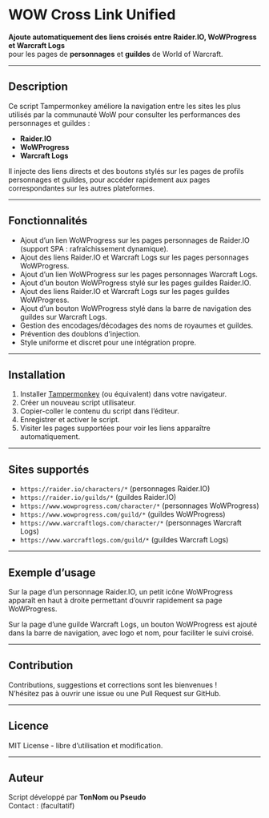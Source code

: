 # WOW Cross Link Unified

**Ajoute automatiquement des liens croisés entre Raider.IO, WoWProgress et Warcraft Logs**  
pour les pages de **personnages** et **guildes** de World of Warcraft.

---

## Description

Ce script Tampermonkey améliore la navigation entre les sites les plus utilisés par la communauté WoW pour consulter les performances des personnages et guildes :

- **Raider.IO**  
- **WoWProgress**  
- **Warcraft Logs**

Il injecte des liens directs et des boutons stylés sur les pages de profils personnages et guildes, pour accéder rapidement aux pages correspondantes sur les autres plateformes.

---

## Fonctionnalités

- Ajout d’un lien WoWProgress sur les pages personnages de Raider.IO (support SPA : rafraîchissement dynamique).  
- Ajout des liens Raider.IO et Warcraft Logs sur les pages personnages WoWProgress.  
- Ajout d’un lien WoWProgress sur les pages personnages Warcraft Logs.  
- Ajout d’un bouton WoWProgress stylé sur les pages guildes Raider.IO.  
- Ajout des liens Raider.IO et Warcraft Logs sur les pages guildes WoWProgress.  
- Ajout d’un bouton WoWProgress stylé dans la barre de navigation des guildes sur Warcraft Logs.  
- Gestion des encodages/décodages des noms de royaumes et guildes.  
- Prévention des doublons d’injection.  
- Style uniforme et discret pour une intégration propre.

---

## Installation

1. Installer [Tampermonkey](https://www.tampermonkey.net/) (ou équivalent) dans votre navigateur.  
2. Créer un nouveau script utilisateur.  
3. Copier-coller le contenu du script dans l’éditeur.  
4. Enregistrer et activer le script.  
5. Visiter les pages supportées pour voir les liens apparaître automatiquement.

---

## Sites supportés

- `https://raider.io/characters/*` (personnages Raider.IO)  
- `https://raider.io/guilds/*` (guildes Raider.IO)  
- `https://www.wowprogress.com/character/*` (personnages WoWProgress)  
- `https://www.wowprogress.com/guild/*` (guildes WoWProgress)  
- `https://www.warcraftlogs.com/character/*` (personnages Warcraft Logs)  
- `https://www.warcraftlogs.com/guild/*` (guildes Warcraft Logs)

---

## Exemple d’usage

Sur la page d’un personnage Raider.IO, un petit icône WoWProgress apparaît en haut à droite permettant d’ouvrir rapidement sa page WoWProgress.

Sur la page d’une guilde Warcraft Logs, un bouton WoWProgress est ajouté dans la barre de navigation, avec logo et nom, pour faciliter le suivi croisé.

---

## Contribution

Contributions, suggestions et corrections sont les bienvenues !  
N’hésitez pas à ouvrir une issue ou une Pull Request sur GitHub.

---

## Licence

MIT License - libre d’utilisation et modification.

---

## Auteur

Script développé par **TonNom ou Pseudo**  
Contact : (facultatif)
